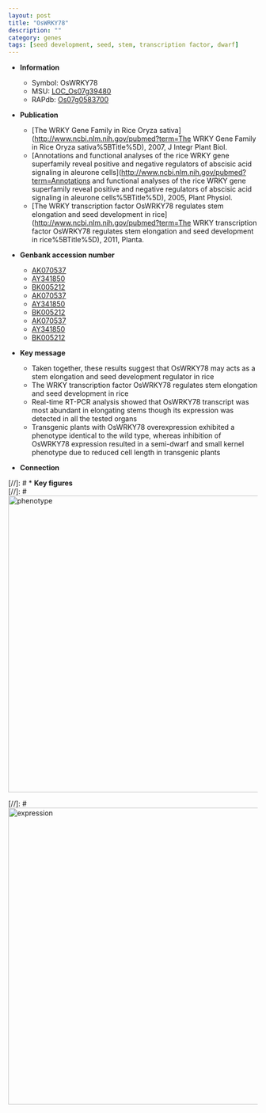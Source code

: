 ```yaml
---
layout: post
title: "OsWRKY78"
description: ""
category: genes
tags: [seed development, seed, stem, transcription factor, dwarf]
---
```


* **Information**  
    + Symbol: OsWRKY78  
    + MSU: [LOC_Os07g39480](http://rice.plantbiology.msu.edu/cgi-bin/ORF_infopage.cgi?orf=LOC_Os07g39480)  
    + RAPdb: [Os07g0583700](http://rapdb.dna.affrc.go.jp/viewer/gbrowse_details/irgsp1?name=Os07g0583700)  

* **Publication**  
    + [The WRKY Gene Family in Rice Oryza sativa](http://www.ncbi.nlm.nih.gov/pubmed?term=The WRKY Gene Family in Rice Oryza sativa%5BTitle%5D), 2007, J Integr Plant Biol.
    + [Annotations and functional analyses of the rice WRKY gene superfamily reveal positive and negative regulators of abscisic acid signaling in aleurone cells](http://www.ncbi.nlm.nih.gov/pubmed?term=Annotations and functional analyses of the rice WRKY gene superfamily reveal positive and negative regulators of abscisic acid signaling in aleurone cells%5BTitle%5D), 2005, Plant Physiol.
    + [The WRKY transcription factor OsWRKY78 regulates stem elongation and seed development in rice](http://www.ncbi.nlm.nih.gov/pubmed?term=The WRKY transcription factor OsWRKY78 regulates stem elongation and seed development in rice%5BTitle%5D), 2011, Planta.

* **Genbank accession number**  
    + [AK070537](http://www.ncbi.nlm.nih.gov/nuccore/AK070537)
    + [AY341850](http://www.ncbi.nlm.nih.gov/nuccore/AY341850)
    + [BK005212](http://www.ncbi.nlm.nih.gov/nuccore/BK005212)
    + [AK070537](http://www.ncbi.nlm.nih.gov/nuccore/AK070537)
    + [AY341850](http://www.ncbi.nlm.nih.gov/nuccore/AY341850)
    + [BK005212](http://www.ncbi.nlm.nih.gov/nuccore/BK005212)
    + [AK070537](http://www.ncbi.nlm.nih.gov/nuccore/AK070537)
    + [AY341850](http://www.ncbi.nlm.nih.gov/nuccore/AY341850)
    + [BK005212](http://www.ncbi.nlm.nih.gov/nuccore/BK005212)

* **Key message**  
    + Taken together, these results suggest that OsWRKY78 may acts as a stem elongation and seed development regulator in rice
    + The WRKY transcription factor OsWRKY78 regulates stem elongation and seed development in rice
    + Real-time RT-PCR analysis showed that OsWRKY78 transcript was most abundant in elongating stems though its expression was detected in all the tested organs
    + Transgenic plants with OsWRKY78 overexpression exhibited a phenotype identical to the wild type, whereas inhibition of OsWRKY78 expression resulted in a semi-dwarf and small kernel phenotype due to reduced cell length in transgenic plants

* **Connection**  

[//]: # * **Key figures**  
[//]: # <img src="http://funRiceGenes.github.io/images/OsWRKY78.pheno.png" alt="phenotype"  style="width: 600px;"/>

[//]: # <img src="http://funRiceGenes.github.io/images/OsWRKY78.exp.png" alt="expression"  style="width: 600px;"/>


